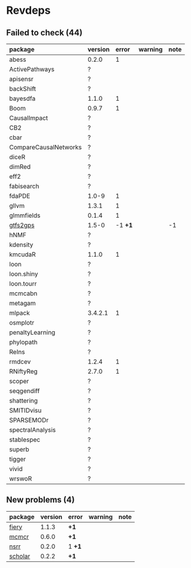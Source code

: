 # Revdeps

## Failed to check (44)

|package                          |version |error     |warning |note |
|:--------------------------------|:-------|:---------|:-------|:----|
|abess                            |0.2.0   |1         |        |     |
|ActivePathways                   |?       |          |        |     |
|apisensr                         |?       |          |        |     |
|backShift                        |?       |          |        |     |
|bayesdfa                         |1.1.0   |1         |        |     |
|Boom                             |0.9.7   |1         |        |     |
|CausalImpact                     |?       |          |        |     |
|CB2                              |?       |          |        |     |
|cbar                             |?       |          |        |     |
|CompareCausalNetworks            |?       |          |        |     |
|diceR                            |?       |          |        |     |
|dimRed                           |?       |          |        |     |
|eff2                             |?       |          |        |     |
|fabisearch                       |?       |          |        |     |
|fdaPDE                           |1.0-9   |1         |        |     |
|gllvm                            |1.3.1   |1         |        |     |
|glmmfields                       |0.1.4   |1         |        |     |
|[gtfs2gps](failures.md#gtfs2gps) |1.5-0   |-1 __+1__ |        |-1   |
|hNMF                             |?       |          |        |     |
|kdensity                         |?       |          |        |     |
|kmcudaR                          |1.1.0   |1         |        |     |
|loon                             |?       |          |        |     |
|loon.shiny                       |?       |          |        |     |
|loon.tourr                       |?       |          |        |     |
|mcmcabn                          |?       |          |        |     |
|metagam                          |?       |          |        |     |
|mlpack                           |3.4.2.1 |1         |        |     |
|osmplotr                         |?       |          |        |     |
|penaltyLearning                  |?       |          |        |     |
|phylopath                        |?       |          |        |     |
|ReIns                            |?       |          |        |     |
|rmdcev                           |1.2.4   |1         |        |     |
|RNiftyReg                        |2.7.0   |1         |        |     |
|scoper                           |?       |          |        |     |
|seqgendiff                       |?       |          |        |     |
|shattering                       |?       |          |        |     |
|SMITIDvisu                       |?       |          |        |     |
|SPARSEMODr                       |?       |          |        |     |
|spectralAnalysis                 |?       |          |        |     |
|stablespec                       |?       |          |        |     |
|superb                           |?       |          |        |     |
|tigger                           |?       |          |        |     |
|vivid                            |?       |          |        |     |
|wrswoR                           |?       |          |        |     |

## New problems (4)

|package                        |version |error    |warning |note |
|:------------------------------|:-------|:--------|:-------|:----|
|[fiery](problems.md#fiery)     |1.1.3   |__+1__   |        |     |
|[mcmcr](problems.md#mcmcr)     |0.6.0   |__+1__   |        |     |
|[nsrr](problems.md#nsrr)       |0.2.0   |1 __+1__ |        |     |
|[scholar](problems.md#scholar) |0.2.2   |__+1__   |        |     |

